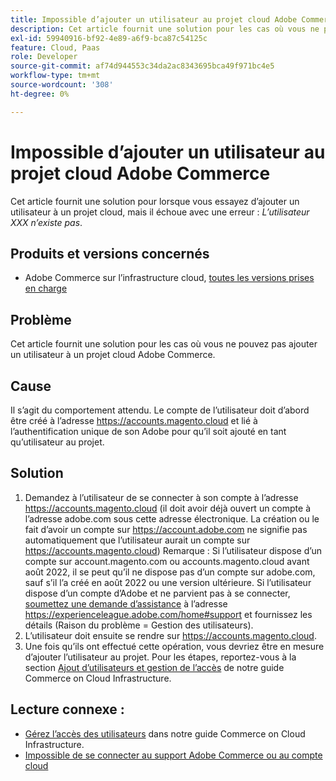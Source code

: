 ```yaml
---
title: Impossible d’ajouter un utilisateur au projet cloud Adobe Commerce
description: Cet article fournit une solution pour les cas où vous ne pouvez pas ajouter un utilisateur à un projet cloud Adobe Commerce.
exl-id: 59940916-bf92-4e89-a6f9-bca87c54125c
feature: Cloud, Paas
role: Developer
source-git-commit: af74d944553c34da2ac8343695bca49f971bc4e5
workflow-type: tm+mt
source-wordcount: '308'
ht-degree: 0%

---
```


# Impossible d’ajouter un utilisateur au projet cloud Adobe Commerce

Cet article fournit une solution pour lorsque vous essayez d’ajouter un utilisateur à un projet cloud, mais il échoue avec une erreur : *L’utilisateur XXX n’existe pas*.

## Produits et versions concernés

* Adobe Commerce sur l’infrastructure cloud, [toutes les versions prises en charge](https://magento.com/sites/default/files/magento-software-lifecycle-policy.pdf)

## Problème

Cet article fournit une solution pour les cas où vous ne pouvez pas ajouter un utilisateur à un projet cloud Adobe Commerce.

## Cause

Il s’agit du comportement attendu. Le compte de l’utilisateur doit d’abord être créé à l’adresse https://accounts.magento.cloud et lié à l’authentification unique de son Adobe pour qu’il soit ajouté en tant qu’utilisateur au projet.

## Solution

1. Demandez à l’utilisateur de se connecter à son compte à l’adresse https://accounts.magento.cloud (il doit avoir déjà ouvert un compte à l’adresse adobe.com sous cette adresse électronique. La création ou le fait d’avoir un compte sur https://account.adobe.com ne signifie pas automatiquement que l’utilisateur aurait un compte sur https://accounts.magento.cloud)
Remarque : Si l’utilisateur dispose d’un compte sur account.magento.com ou accounts.magento.cloud avant août 2022, il se peut qu’il ne dispose pas d’un compte sur adobe.com, sauf s’il l’a créé en août 2022 ou une version ultérieure. Si l’utilisateur dispose d’un compte d’Adobe et ne parvient pas à se connecter, [soumettez une demande d’assistance](https://experienceleague.adobe.com/en/docs/commerce-knowledge-base/kb/help-center-guide/magento-help-center-user-guide) à l’adresse https://experienceleague.adobe.com/home#support et fournissez les détails (Raison du problème = Gestion des utilisateurs).
1. L’utilisateur doit ensuite se rendre sur https://accounts.magento.cloud.
1. Une fois qu’ils ont effectué cette opération, vous devriez être en mesure d’ajouter l’utilisateur au projet. Pour les étapes, reportez-vous à la section [Ajout d’utilisateurs et gestion de l’accès](https://experienceleague.adobe.com/docs/commerce-cloud-service/user-guide/project/user-access.html#add-users-and-manage-access) de notre guide Commerce on Cloud Infrastructure.

## Lecture connexe :

* [Gérez l’accès des utilisateurs](https://experienceleague.adobe.com/docs/commerce-cloud-service/user-guide/project/user-access.html) dans notre guide Commerce on Cloud Infrastructure.
* [Impossible de se connecter au support Adobe Commerce ou au compte cloud](https://experienceleague.adobe.com/docs/commerce-knowledge-base/kb/troubleshooting/miscellaneous/unable-to-log-in-to-support-or-cloud-project.html)

